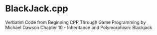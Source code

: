 # BlackJack.cpp 
Verbatim Code from Beginning CPP Through Game Programming by Michael Dawson Chapter 10 - Inheritance and Polymorphism: Blackjack
